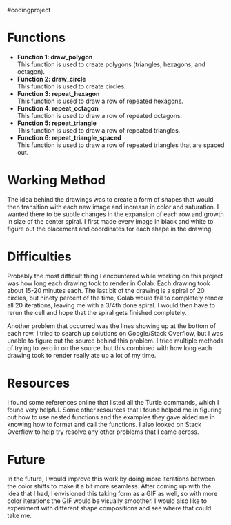 #codingproject

# **Functions**
- **Function 1: draw_polygon**\
This function is used to create polygons (triangles, hexagons, and octagon).
- **Function 2: draw_circle**\
This function is used to create circles.
- **Function 3: repeat_hexagon**\
This function is used to draw a row of repeated hexagons.
- **Function 4: repeat_octagon**\
This function is used to draw a row of repeated octagons.
- **Function 5: repeat_triangle**\
This function is used to draw a row of repeated triangles.
- **Function 6: repeat_triangle_spaced**\
This function is used to draw a row of repeated triangles that are spaced out.

# **Working Method**
The idea behind the drawings was to create a form of shapes that would then transition with each new image and increase in color and saturation. I wanted there to be subtle changes in the expansion of each row and growth in size of the center spiral. I first made every image in black and white to figure out the placement and coordinates for each shape in the drawing. 

# **Difficulties**

Probably the most difficult thing I encountered while working on this project was how long each drawing took to render in Colab. Each drawing took about 15-20 minutes each. The last bit of the drawing is a spiral of 20 circles, but ninety percent of the time, Colab would fail to completely render all 20 iterations, leaving me with a 3/4th done spiral. I would then have to rerun the cell and hope that the spiral gets finished completely.

Another problem that occurred was the lines showing up at the bottom of each row. I tried to search up solutions on Google/Stack Overflow, but I was unable to figure out the source behind this problem. I tried multiple methods of trying to zero in on the source, but this combined with how long each drawing took to render really ate up a lot of my time.

# **Resources**

I found some references online that listed all the Turtle commands, which I found very helpful. Some other resources that I found helped me in figuring out how to use nested functions and the examples they gave aided me in knowing how to format and call the functions. I also looked on Stack Overflow to help try resolve any other problems that I came across.


# **Future**

In the future, I would improve this work by doing more iterations between the color shifts to make it a bit more seamless. After coming up with the idea that I had, I envisioned this taking form as a GIF as well, so with more color iterations the GIF would be visually smoother. I would also like to experiment with different shape compositions and see where that could take me.
